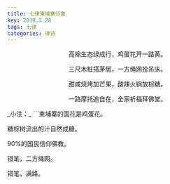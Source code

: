 ```yaml
---
title: 七律柬埔寨印象
key: 2018.3.28
tags: 七律
categories: 律诗
---
```


<p align="center">高棉生态绿成行，鸡蛋花开一路黄。
</p>
<p align="center">三尺木桩搭茅居，一方绳网拴吊床。
</p>
<p align="center">甜咸烧烤加芒果，酸辣火锅放棕糖。
</p>
<p align="center">一路摩托追自在，全家祈福拜佛堂。
</p>
_小注：_
```柬埔寨的国花是鸡蛋花。

糖棕树流出的汁自然成糖。

90%的国民信仰佛教。

错笔，二方绳网。

错笔，满路。

```
